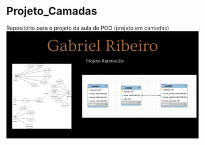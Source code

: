 # Projeto_Camadas
Repositório para o projeto da aula de POO (projeto em camadas)
<img src="Gabriel Ribeiro.png">
